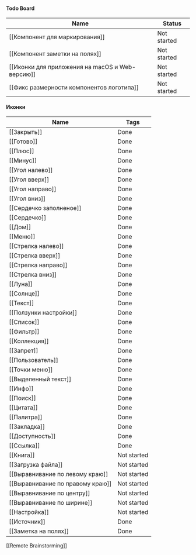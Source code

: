#### Todo Board

| Name                                            | Status      |
| ----------------------------------------------- | ----------- |
| [[Компонент для маркирования]]                  | Not started |
| [[Компонент заметки на полях]]                  | Not started |
| [[Иконки для приложения на macOS и Web-версию]] | Not started |
| [[Фикс размерности компонентов логотипа]]       | Not started |

#### Иконки

| Name                             | Tags        |
| -------------------------------- | ----------- |
| [[Закрыть]]                      | Done        |
| [[Готово]]                       | Done        |
| [[Плюс]]                         | Done        |
| [[Минус]]                        | Done        |
| [[Угол налево]]                  | Done        |
| [[Угол вверх]]                   | Done        |
| [[Угол направо]]                 | Done        |
| [[Угол вниз]]                    | Done        |
| [[Сердечко заполненое]]          | Done        |
| [[Сердечко]]                     | Done        |
| [[Дом]]                          | Done        |
| [[Меню]]                         | Done        |
| [[Стрелка налево]]               | Done        |
| [[Стрелка вверх]]                | Done        |
| [[Стрелка направо]]              | Done        |
| [[Стрелка вниз]]                 | Done        |
| [[Луна]]                         | Done        |
| [[Солнце]]                       | Done        |
| [[Текст]]                        | Done        |
| [[Ползунки настройки]]           | Done        |
| [[Список]]                       | Done        |
| [[Фильтр]]                       | Done        |
| [[Коллекция]]                    | Done        |
| [[Запрет]]                       | Done        |
| [[Пользователь]]                 | Done        |
| [[Точки меню]]                   | Done        |
| [[Выделенный текст]]             | Done        |
| [[Инфо]]                         | Done        |
| [[Поиск]]                        | Done        |
| [[Цитата]]                       | Done        |
| [[Палитра]]                      | Done        |
| [[Закладка]]                     | Done        |
| [[Доступность]]                  | Done        |
| [[Ссылка]]                       | Done        |
| [[Книга]]                        | Not started |
| [[Загрузка файла]]               | Not started |
| [[Выравнивание по левому краю]]  | Not started |
| [[Выравнивание по правому краю]] | Not started |
| [[Выравнивание по центру]]       | Not started |
| [[Выравнивание по ширине]]       | Not started |
| [[Настройка]]                    | Not started |
| [[Источник]]                     | Done        |
| [[Заметка на полях]]             | Done        |

[[Remote Brainstorming]]